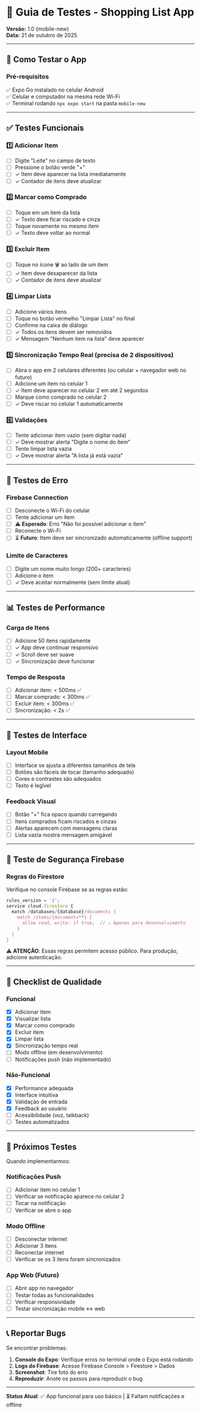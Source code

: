 # 🧪 Guia de Testes - Shopping List App

**Versão:** 1.0 (mobile-new)  
**Data:** 21 de outubro de 2025

---

## 📱 Como Testar o App

### Pré-requisitos

✅ Expo Go instalado no celular Android  
✅ Celular e computador na mesma rede Wi-Fi  
✅ Terminal rodando `npx expo start` na pasta `mobile-new`

---

## ✅ Testes Funcionais

### 1️⃣ **Adicionar Item**

- [ ] Digite "Leite" no campo de texto
- [ ] Pressione o botão verde "+"
- [ ] ✓ Item deve aparecer na lista imediatamente
- [ ] ✓ Contador de itens deve atualizar

### 2️⃣ **Marcar como Comprado**

- [ ] Toque em um item da lista
- [ ] ✓ Texto deve ficar riscado e cinza
- [ ] Toque novamente no mesmo item
- [ ] ✓ Texto deve voltar ao normal

### 3️⃣ **Excluir Item**

- [ ] Toque no ícone 🗑️ ao lado de um item
- [ ] ✓ Item deve desaparecer da lista
- [ ] ✓ Contador de itens deve atualizar

### 4️⃣ **Limpar Lista**

- [ ] Adicione vários itens
- [ ] Toque no botão vermelho "Limpar Lista" no final
- [ ] Confirme na caixa de diálogo
- [ ] ✓ Todos os itens devem ser removidos
- [ ] ✓ Mensagem "Nenhum item na lista" deve aparecer

### 5️⃣ **Sincronização Tempo Real** (precisa de 2 dispositivos)

- [ ] Abra o app em 2 celulares diferentes (ou celular + navegador web no futuro)
- [ ] Adicione um item no celular 1
- [ ] ✓ Item deve aparecer no celular 2 em até 2 segundos
- [ ] Marque como comprado no celular 2
- [ ] ✓ Deve riscar no celular 1 automaticamente

### 6️⃣ **Validações**

- [ ] Tente adicionar item vazio (sem digitar nada)
- [ ] ✓ Deve mostrar alerta "Digite o nome do item"
- [ ] Tente limpar lista vazia
- [ ] ✓ Deve mostrar alerta "A lista já está vazia"

---

## 🐛 Testes de Erro

### Firebase Connection

- [ ] Desconecte o Wi-Fi do celular
- [ ] Tente adicionar um item
- [ ] ⚠️ **Esperado**: Erro "Não foi possível adicionar o item"
- [ ] Reconecte o Wi-Fi
- [ ] ⏳ **Futuro**: Item deve ser sincronizado automaticamente (offline support)

### Limite de Caracteres

- [ ] Digite um nome muito longo (200+ caracteres)
- [ ] Adicione o item
- [ ] ✓ Deve aceitar normalmente (sem limite atual)

---

## 📊 Testes de Performance

### Carga de Itens

- [ ] Adicione 50 itens rapidamente
- [ ] ✓ App deve continuar responsivo
- [ ] ✓ Scroll deve ser suave
- [ ] ✓ Sincronização deve funcionar

### Tempo de Resposta

- [ ] Adicionar item: < 500ms ✅
- [ ] Marcar comprado: < 300ms ✅
- [ ] Excluir item: < 300ms ✅
- [ ] Sincronização: < 2s ✅

---

## 🎨 Testes de Interface

### Layout Mobile

- [ ] Interface se ajusta a diferentes tamanhos de tela
- [ ] Botões são fáceis de tocar (tamanho adequado)
- [ ] Cores e contrastes são adequados
- [ ] Texto é legível

### Feedback Visual

- [ ] Botão "+" fica opaco quando carregando
- [ ] Itens comprados ficam riscados e cinzas
- [ ] Alertas aparecem com mensagens claras
- [ ] Lista vazia mostra mensagem amigável

---

## 🔐 Teste de Segurança Firebase

### Regras do Firestore

Verifique no console Firebase se as regras estão:

```javascript
rules_version = '2';
service cloud.firestore {
  match /databases/{database}/documents {
    match /items/{document=**} {
      allow read, write: if true;  // ⚠️ Apenas para desenvolvimento
    }
  }
}
```

⚠️ **ATENÇÃO**: Essas regras permitem acesso público. Para produção, adicione autenticação.

---

## 📝 Checklist de Qualidade

### Funcional

- [x] Adicionar item
- [x] Visualizar lista
- [x] Marcar como comprado
- [x] Excluir item
- [x] Limpar lista
- [x] Sincronização tempo real
- [ ] Modo offline (em desenvolvimento)
- [ ] Notificações push (não implementado)

### Não-Funcional

- [x] Performance adequada
- [x] Interface intuitiva
- [x] Validação de entrada
- [x] Feedback ao usuário
- [ ] Acessibilidade (voz, talkback)
- [ ] Testes automatizados

---

## 🚀 Próximos Testes

Quando implementarmos:

### Notificações Push

- [ ] Adicionar item no celular 1
- [ ] Verificar se notificação aparece no celular 2
- [ ] Tocar na notificação
- [ ] Verificar se abre o app

### Modo Offline

- [ ] Desconectar internet
- [ ] Adicionar 3 itens
- [ ] Reconectar internet
- [ ] Verificar se os 3 itens foram sincronizados

### App Web (Futuro)

- [ ] Abrir app no navegador
- [ ] Testar todas as funcionalidades
- [ ] Verificar responsividade
- [ ] Testar sincronização mobile <-> web

---

## 📞 Reportar Bugs

Se encontrar problemas:

1. **Console do Expo**: Verifique erros no terminal onde o Expo está rodando
2. **Logs do Firebase**: Acesse Firebase Console > Firestore > Dados
3. **Screenshot**: Tire foto do erro
4. **Reproduzir**: Anote os passos para reproduzir o bug

---

**Status Atual**: ✅ App funcional para uso básico | ⏳ Faltam notificações e offline
